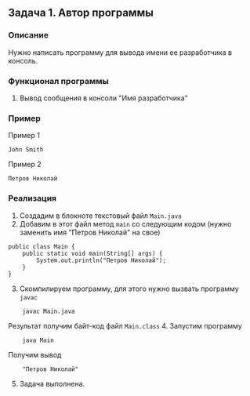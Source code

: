 ## Задача 1. Автор программы

### Описание
Нужно написать программу для вывода имени ее разработчика в консоль.

### Функционал программы
1. Вывод сообщения в консоли "Имя разработчика"

### Пример
Пример 1
```
John Smith
```
Пример 2
```
Петров Николай
```

### Реализация
1. Создадим в блокноте текстовый файл `Main.java`
2. Добавим в этот файл метод `main` со следующим кодом (нужно заменить имя "Петров Николай" на свое)
```
public class Main {
    public static void main(String[] args) {
        System.out.println("Петров Николай");  
    }
}
``` 
3. Скомпилируем программу, для этого нужно вызвать программу `javac`
```
    javac Main.java
```
Результат получим байт-код файл `Main.class`
4. Запустим программу
```
    java Main
```
Получим вывод
```
    "Петров Николай"
```
5. Задача выполнена.